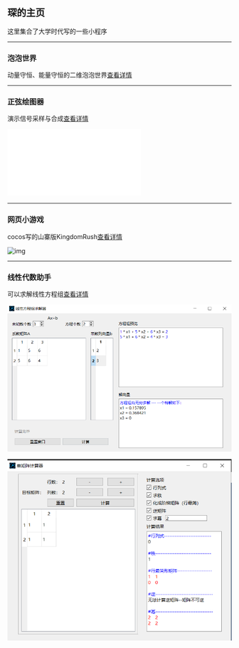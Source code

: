 ## 琛的主页
这里集合了大学时代写的一些小程序

***

### 泡泡世界
动量守恒、能量守恒的二维泡泡世界[查看详情](https://lichengchen.github.io/bubble_world/)


***

### 正弦绘图器
演示信号采样与合成[查看详情](https://lichengchen.github.io/sin_painter/)

<iframe src="//player.bilibili.com/player.html?aid=84543138&bvid=BV1b7411e7JA&cid=144598627&page=2" scrolling="no" border="0" frameborder="no" framespacing="0" allowfullscreen="true"> </iframe>

***
### 网页小游戏
cocos写的山寨版KingdomRush[查看详情](https://lichengchen.github.io/cocos_demo/)

![img](https://github.com/lichengchen/cocos_demo/blob/main/pics/p2.png?raw=true)

***

### 线性代数助手
可以求解线性方程组[查看详情](https://lichengchen.github.io/calculator/)

![img](https://github.com/lichengchen/calculator/blob/main/pics/p5-5.png?raw=true)

![img](https://github.com/lichengchen/calculator/blob/main/pics/p5-3.png?raw=true)
